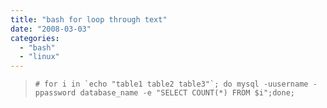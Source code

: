 ```yaml
---
title: "bash for loop through text"
date: "2008-03-03"
categories: 
  - "bash"
  - "linux"
---
```


> ``# for i in `echo "table1 table2 table3"`; do mysql -uusername -ppassword database_name -e "SELECT COUNT(*) FROM $i";done;``
